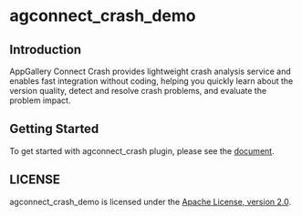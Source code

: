 # agconnect_crash_demo

## Introduction

AppGallery Connect Crash provides lightweight crash analysis service and enables fast integration without coding, helping you quickly learn about the version quality, detect and resolve crash problems, and evaluate the problem impact.

## Getting Started

To get started with agconnect_crash plugin, please see the [document](https://developer.huawei.com/consumer/en/doc/development/AppGallery-connect-Guides/agc-get-started-flutter).

## LICENSE

agconnect_crash_demo is licensed under the [Apache License, version 2.0](http://www.apache.org/licenses/LICENSE-2.0).

